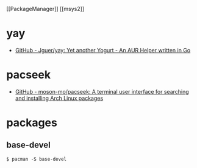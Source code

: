 [[PackageManager]]
[[msys2]]

# yay
- [GitHub - Jguer/yay: Yet another Yogurt - An AUR Helper written in Go](https://github.com/Jguer/yay)

# pacseek
- [GitHub - moson-mo/pacseek: A terminal user interface for searching and installing Arch Linux packages](https://github.com/moson-mo/pacseek)
# packages
## base-devel

```
$ pacman -S base-devel
```

